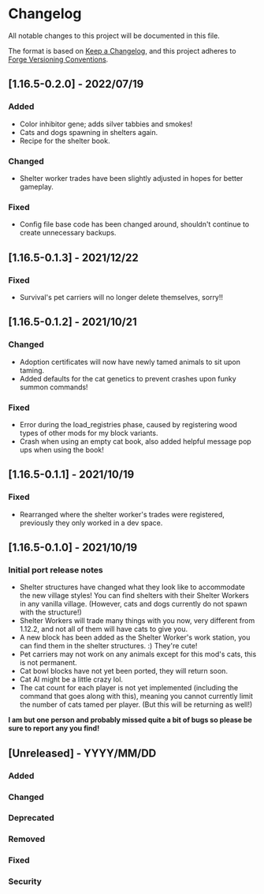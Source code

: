 # Changelog
All notable changes to this project will be documented in this file.

The format is based on
[Keep a Changelog](https://keepachangelog.com/en/1.0.0/),
and this project adheres to
[Forge Versioning Conventions](https://mcforge.readthedocs.io/en/latest/conventions/versioning/).

## [1.16.5-0.2.0] - 2022/07/19
### Added
- Color inhibitor gene; adds silver tabbies and smokes!
- Cats and dogs spawning in shelters again.
- Recipe for the shelter book.
### Changed
- Shelter worker trades have been slightly adjusted in hopes for better gameplay.
### Fixed
- Config file base code has been changed around, shouldn't continue to create unnecessary backups.

## [1.16.5-0.1.3] - 2021/12/22
### Fixed
- Survival's pet carriers will no longer delete themselves, sorry!!

## [1.16.5-0.1.2] - 2021/10/21
### Changed
- Adoption certificates will now have newly tamed animals to sit upon taming.
- Added defaults for the cat genetics to prevent crashes upon funky summon commands!
### Fixed
- Error during the load_registries phase, caused by registering wood types of other mods for my block variants. 
- Crash when using an empty cat book, also added helpful message pop ups when using the book!

## [1.16.5-0.1.1] - 2021/10/19
### Fixed
- Rearranged where the shelter worker's trades were registered, previously they only worked in a dev space.

## [1.16.5-0.1.0] - 2021/10/19
### Initial port release notes
- Shelter structures have changed what they look like to accommodate the new village styles! You can find shelters with their Shelter Workers in any vanilla village. (However, cats and dogs currently do not spawn with the structure!)
- Shelter Workers will trade many things with you now, very different from 1.12.2, and not all of them will have cats to give you.
- A new block has been added as the Shelter Worker's work station, you can find them in the shelter structures. :) They're cute!
- Pet carriers may not work on any animals except for this mod's cats, this is not permanent.
- Cat bowl blocks have not yet been ported, they will return soon.
- Cat AI might be a little crazy lol.
- The cat count for each player is not yet implemented (including the command that goes along with this), meaning you cannot currently limit the number of cats tamed per player. (But this will be returning as well!)

**I am but one person and probably missed quite a bit of bugs so please be sure to report any you find!**

## [Unreleased] - YYYY/MM/DD
### Added
### Changed
### Deprecated
### Removed
### Fixed
### Security